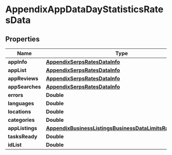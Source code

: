 

# AppendixAppDataDayStatisticsRatesData


## Properties

| Name | Type | Description | Notes |
|------------ | ------------- | ------------- | -------------|
|**appInfo** | [**AppendixSerpsRatesDataInfo**](AppendixSerpsRatesDataInfo.md) |  |  [optional] |
|**appList** | [**AppendixSerpsRatesDataInfo**](AppendixSerpsRatesDataInfo.md) |  |  [optional] |
|**appReviews** | [**AppendixSerpsRatesDataInfo**](AppendixSerpsRatesDataInfo.md) |  |  [optional] |
|**appSearches** | [**AppendixSerpsRatesDataInfo**](AppendixSerpsRatesDataInfo.md) |  |  [optional] |
|**errors** | **Double** |  |  [optional] |
|**languages** | **Double** |  |  [optional] |
|**locations** | **Double** |  |  [optional] |
|**categories** | **Double** |  |  [optional] |
|**appListings** | [**AppendixBusinessListingsBusinessDataLimitsRatesDataInfo**](AppendixBusinessListingsBusinessDataLimitsRatesDataInfo.md) |  |  [optional] |
|**tasksReady** | **Double** |  |  [optional] |
|**idList** | **Double** |  |  [optional] |



